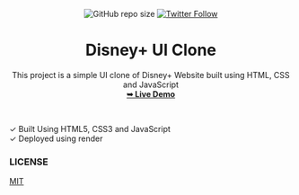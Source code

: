 <div align="center">

![GitHub repo size](https://img.shields.io/github/repo-size/Pranav-Jadhav09/Disney-Plus-UIclone)
[![Twitter Follow](https://img.shields.io/twitter/follow/Pranav_Jadhav09?style=social)](https://twitter.com/Pranav_Jadhav09)

# Disney+ UI Clone

This project is a simple UI clone of Disney+ Website built using HTML, CSS and JavaScript<br />
<a href="https://disney-plus-site-uiclone-tmlw.onrender.com/"><strong>➥ Live Demo</strong></a>

</div>

<br />

✓ Built Using HTML5, CSS3 and JavaScript <br />
✓ Deployed using render
<br/>

### LICENSE

<a href="./LICENSE">MIT</a>
